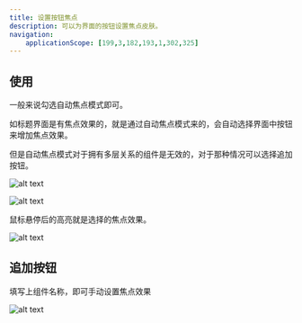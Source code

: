 ```yaml
---
title: 设置按钮焦点
description: 可以为界面的按钮设置焦点皮肤。
navigation:
    applicationScope: [199,3,182,193,1,302,325]
---
```


## 使用

一般来说勾选自动焦点模式即可。

如标题界面是有焦点效果的，就是通过自动焦点模式来的，会自动选择界面中按钮来增加焦点效果。

但是自动焦点模式对于拥有多层关系的组件是无效的，对于那种情况可以选择追加按钮。

![alt text](https://cdn.gcw.wiki.wiki/gcw/image/zh_hans/commands/interface/setbuttonfocus/image-2.png)

![alt text](https://cdn.gcw.wiki.wiki/gcw/image/zh_hans/commands/interface/setbuttonfocus/image-3.png)

鼠标悬停后的高亮就是选择的焦点效果。

![alt text](https://cdn.gcw.wiki.wiki/gcw/image/zh_hans/commands/interface/setbuttonfocus/image-4.png)

## 追加按钮

填写上组件名称，即可手动设置焦点效果

![alt text](https://cdn.gcw.wiki.wiki/gcw/image/zh_hans/commands/interface/setbuttonfocus/image-5.png)
